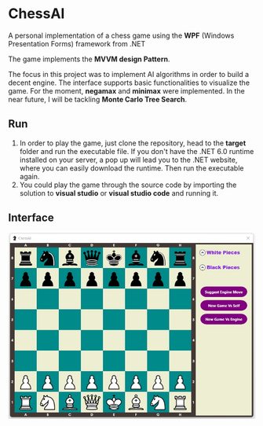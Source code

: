 ChessAI
=======
A personal implementation of a chess game using the **WPF** (Windows Presentation Forms) framework from .NET

The game implements the **MVVM design Pattern**. 

The focus in this project was to implement AI algorithms in order to build a decent engine. The interface supports basic functionalities to visualize the game.
For the moment, **negamax** and **minimax** were implemented. In the near future, I will be tackling **Monte Carlo Tree Search**.

Run
------
1. In order to play the game, just clone the repository, head to the **target** folder and run the executable file. If you don't have the .NET 6.0 runtime installed on your server, a pop up will lead you to the .NET website, where you can easily download the runtime. Then run the executable again. 
1. You could play the game through the source code by importing the solution to **visual studio** or **visual studio code** and running it.


Interface 
------

![](interface.jpg)
